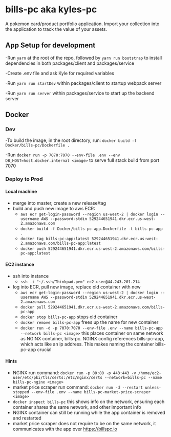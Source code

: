 # bills-pc aka kyles-pc

A pokemon card/product portfolio application. Import your collection into the application to track the value of your assets.

## App Setup for development ##

-Run `yarn` at the root of the repo, followed by `yarn run bootstrap` to install dependencies in both packages/client and packages/service

-Create .env file and ask Kyle for required variables

-Run `yarn run startDev` within packages/client to startup webpack server

-Run `yarn run server` within packages/service to start up the backend server

## Docker

### Dev
-To build the image, in the root directory, run: `docker build -f Docker/bills-pc/Dockerfile .`

-Run `docker run -p 7070:7070 --env-file .env --env DB_HOST=host.docker.internal <image>` to serve full stack 
build from port 7070

### Deploy to Prod

#### Local machine
- merge into master, create a new release/tag
- build and push new image to aws ECR:
    - `aws ecr get-login-password --region us-west-2 | docker login --username AWS --password-stdin 529244651941.dkr.ecr.us-west-2.amazonaws.com`
    - `docker build -f Docker/bills-pc-app.Dockerfile -t bills-pc-app .`
    - `docker tag bills-pc-app:latest 529244651941.dkr.ecr.us-west-2.amazonaws.com/bills-pc-app:latest`
    - `docker push 529244651941.dkr.ecr.us-west-2.amazonaws.com/bills-pc-app:latest`

#### EC2 instance
- ssh into instance
    - `ssh -i "~/.ssh/Thinkpad.pem" ec2-user@44.243.201.214`
- log into ECR, pull new image, replace old container with new
    - `aws ecr get-login-password --region us-west-2 | docker login --username AWS --password-stdin 529244651941.dkr.ecr.us-west-2.amazonaws.com`
    - `docker pull 529244651941.dkr.ecr.us-west-2.amazonaws.com/bills-pc-app`
    - `docker stop bills-pc-app` stops old container
    - `docker remove bills-pc-app` frees up the name for new container
    - `docker run -d -p 7070:7070 --env-file .env --name bills-pc-app --network bills-pc <image>` this places container on same network as NGINX container, bills-pc. NGINX config references bills-pc-app, which acts like an ip address. This makes naming the container bills-pc-app crucial

#### Hints
- NGINX run command: `docker run -p 80:80 -p 443:443 -v /home/ec2-user/etc/pki/tls/certs:/etc/nginx/certs --network=bills-pc --name bills-pc-nginx <image>`
- market price scraper run command: `docker run -d --restart unless-stopped --env-file .env --name bills-pc-market-price-scraper <image>`
- `docker inspect bills-pc` this shows info on the network, ensuring each container shares the same network, and other important info
- NGINX container can still be running while the app container is removed and restarted
- market price scraper does not require to be on the same network, it communicates with the app over https://billspc.io
